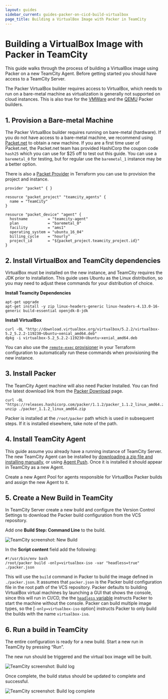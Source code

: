 ```yaml
---
layout: guides
sidebar_current: guides-packer-on-cicd-build-virtualbox
page_title: Building a VirtualBox Image with Packer in TeamCity
---
```


# Building a VirtualBox Image with Packer in TeamCity

This guide walks through the process of building a VirtualBox image using Packer on a new TeamCity Agent. Before getting started you should have access to a TeamCity Server.

The Packer VirtualBox builder requires access to VirtualBox, which needs to run on a bare-metal machine as virtualization is generally not supported on cloud instances. This is also true for the [VMWare](https://www.packer.io/docs/builders/vmware.html) and the [QEMU](https://www.packer.io/docs/builders/qemu.html) Packer builders.

## 1. Provision a Bare-metal Machine

The Packer VirtualBox builder requires running on bare-metal (hardware). If you do not have access to a bare-metal machine, we recommend using [Packet.net](https://www.packet.net/) to obtain a new machine. If you are a first time user of Packet.net, the Packet.net team has provided HashiCorp the coupon code `hash25` which you can use for $25 off to test out this guide. You can use a `baremetal_0` for testing, but for regular use the `baremetal_1` instance may be a better option.

There is also a [Packet Provider](https://www.terraform.io/docs/providers/packet/index.html) in Terraform you can use to provision the project and instance.

```hcl
provider "packet" { }

resource "packet_project" "teamcity_agents" {
  name = "TeamCity"
}

resource "packet_device" "agent" {
  hostname         = "teamcity-agent"
  plan             = "baremetal_0"
  facility         = "ams1"
  operating_system = "ubuntu_16_04"
  billing_cycle    = "hourly"
  project_id       = "${packet_project.teamcity_project.id}"
}
```

## 2. Install VirtualBox and TeamCity dependencies

VirtualBox must be installed on the new instance, and TeamCity requires the JDK prior to installation. This guide uses Ubuntu as the Linux distribution, so you may need to adjust these commands for your distribution of choice.

**Install Teamcity Dependencies**

```shell
apt-get upgrade
apt-get install -y zip linux-headers-generic linux-headers-4.13.0-16-generic build-essential openjdk-8-jdk
```

**Install VirtualBox**

```
curl -OL "http://download.virtualbox.org/virtualbox/5.2.2/virtualbox-5.2_5.2.2-119230~Ubuntu~xenial_amd64.deb"
dpkg -i virtualbox-5.2_5.2.2-119230~Ubuntu~xenial_amd64.deb
```

You can also use the [`remote-exec` provisioner](https://www.terraform.io/docs/provisioners/remote-exec.html) in your Terraform configuration to automatically run these commands when provisioning the new instance.

## 3. Install Packer

The TeamCity Agent machine will also need Packer Installed. You can find the latest download link from the [Packer Download](https://www.packer.io/downloads.html) page.

```shell
curl -OL "https://releases.hashicorp.com/packer/1.1.2/packer_1.1.2_linux_amd64.zip"
unzip ./packer_1.1.2_linux_amd64.zip
```

Packer is installed at the `/root/packer` path which is used in subsequent steps. If it is installed elsewhere, take note of the path.

## 4. Install TeamCity Agent

This guide assume you already have a running instance of TeamCity Server. The new TeamCity Agent can be installed by [downloading a zip file and installing manually](https://confluence.jetbrains.com/display/TCD10//Setting+up+and+Running+Additional+Build+Agents#SettingupandRunningAdditionalBuildAgents-InstallingAdditionalBuildAgents), or using [Agent Push](https://confluence.jetbrains.com/display/TCD10//Setting+up+and+Running+Additional+Build+Agents#SettingupandRunningAdditionalBuildAgents-InstallingviaAgentPush). Once it is installed it should appear in TeamCity as a new Agent.

Create a new Agent Pool for agents responsible for VirtualBox Packer builds and assign the new Agent to it.

## 5. Create a New Build in TeamCity

In TeamCity Server create a new build and configure the Version Control Settings to download the Packer build configuration from the VCS repository.

Add one **Build Step: Command Line** to the build.

![TeamCity screenshot: New Build](/assets/images/guides/teamcity_new_build.png)

In the **Script content** field add the following:

```shell
#!/usr/bin/env bash
/root/packer build -only=virtualbox-iso -var "headless=true" ./packer.json
```

This will use the `build` command in Packer to build the image defined in `./packer.json`. It assumes that `packer.json` is the Packer build configuration file in the root path of the VCS repository. Packer defaults to building VirtualBox virtual machines by launching a GUI that shows the console, since this will run in CI/CD, the the [`headless` variable](https://www.packer.io/docs/builders/virtualbox-iso.html#headless) instructs Packer to start the machine without the console. Packer can build multiple image types, so the [`-only=virtualbox-iso` option] instructs Packer to only build the builds with the name `virtualbox-iso`.

## 6. Run a build in TeamCity

The entire configuration is ready for a new build. Start a new run in TeamCity by pressing “Run”.

The new run should be triggered and the virtual box image will be built.

![TeamCity screenshot: Build log](/assets/images/guides/teamcity_build_log.png)

Once complete, the build status should be updated to complete and successful.

![TeamCity screenshot: Build log complete](/assets/images/guides/teamcity_build_log_complete.png)
